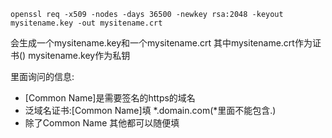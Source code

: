```
openssl req -x509 -nodes -days 36500 -newkey rsa:2048 -keyout mysitename.key -out mysitename.crt
```
会生成一个mysitename.key和一个mysitename.crt
其中mysitename.crt作为证书()
mysitename.key作为私钥

里面询问的信息:
  * [Common Name]是需要签名的https的域名
  * 泛域名证书:[Common Name]填 *.domain.com(*里面不能包含.)
  * 除了Common Name 其他都可以随便填
